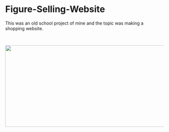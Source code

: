 # Figure-Selling-Website
This was an old school project of mine and the topic was making a shopping website.

<br>

<p float="left">

  <img src="https://user-images.githubusercontent.com/57044969/211902629-cf35c5b6-deee-4197-8d7d-7179e3a57765.png"  width="640" height="260"/>
  
</p>

<br><br>

